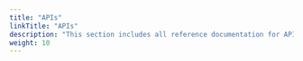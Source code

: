 ```yaml
---
title: "APIs"
linkTitle: "APIs"
description: "This section includes all reference documentation for APIs."
weight: 10
---
```

